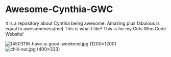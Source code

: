 # Awesome-Cynthia-GWC
It is a repository about Cynthia being awesome. Amazing plus fabulous is equal to awesomeness(me) This is what I like!
This is for my Girls Who Code Website!

<img src="https://wholewideword.files.wordpress.com/2013/07/14503116-have-a-good-weekend.jpg" alt="14503116-have-a-good-weekend.jpg (1200×1200)"/>
<img src="http://3.bp.blogspot.com/-AsFz6IDsU0s/Tybl6AadUfI/AAAAAAAAAFA/gIGRz7FLmWU/s1600/chill-out.jpg" alt="chill-out.jpg (400×333)"/>
